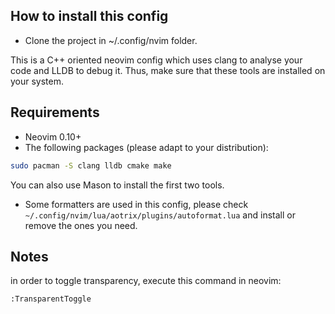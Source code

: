 ## How to install this config
- Clone the project in ~/.config/nvim folder.

This is a C++ oriented neovim config which uses clang to analyse your code and LLDB to debug it. Thus, make sure that these tools are installed on your system.

## Requirements
- Neovim 0.10+
- The following packages (please adapt to your distribution):
```bash
sudo pacman -S clang lldb cmake make
```

You can also use Mason to install the first two tools.
- Some formatters are used in this config, please check `~/.config/nvim/lua/aotrix/plugins/autoformat.lua` and install or remove the ones you need.

## Notes
in order to toggle transparency, execute this command in neovim:
```
:TransparentToggle
```
